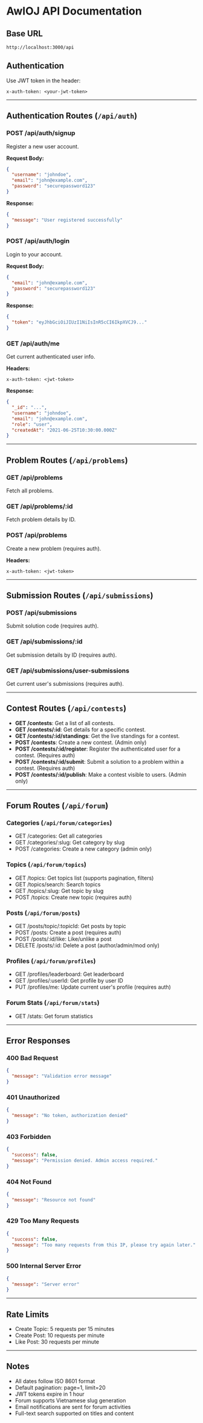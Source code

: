 # AwlOJ API Documentation

## Base URL

```
http://localhost:3000/api
```

## Authentication

Use JWT token in the header:

```
x-auth-token: <your-jwt-token>
```

---

## Authentication Routes (`/api/auth`)

### POST /api/auth/signup

Register a new user account.

**Request Body:**

```json
{
  "username": "johndoe",
  "email": "john@example.com",
  "password": "securepassword123"
}
```

**Response:**

```json
{
  "message": "User registered successfully"
}
```

### POST /api/auth/login

Login to your account.

**Request Body:**

```json
{
  "email": "john@example.com",
  "password": "securepassword123"
}
```

**Response:**

```json
{
  "token": "eyJhbGciOiJIUzI1NiIsInR5cCI6IkpXVCJ9..."
}
```

### GET /api/auth/me

Get current authenticated user info.

**Headers:**

```
x-auth-token: <jwt-token>
```

**Response:**

```json
{
  "_id": "...",
  "username": "johndoe",
  "email": "john@example.com",
  "role": "user",
  "createdAt": "2021-06-25T10:30:00.000Z"
}
```

---

## Problem Routes (`/api/problems`)

### GET /api/problems

Fetch all problems.

### GET /api/problems/\:id

Fetch problem details by ID.

### POST /api/problems

Create a new problem (requires auth).

**Headers:**

```
x-auth-token: <jwt-token>
```

---

## Submission Routes (`/api/submissions`)

### POST /api/submissions

Submit solution code (requires auth).

### GET /api/submissions/\:id

Get submission details by ID (requires auth).

### GET /api/submissions/user-submissions

Get current user's submissions (requires auth).

---

## Contest Routes (`/api/contests`)

*   **GET /contests**: Get a list of all contests.
*   **GET /contests/:id**: Get details for a specific contest.
*   **GET /contests/:id/standings**: Get the live standings for a contest.
*   **POST /contests**: Create a new contest. (Admin only)
*   **POST /contests/:id/register**: Register the authenticated user for a contest. (Requires auth)
*   **POST /contests/:id/submit**: Submit a solution to a problem within a contest. (Requires auth)
*   **POST /contests/:id/publish**: Make a contest visible to users. (Admin only)

---

## Forum Routes (`/api/forum`)

### Categories (`/api/forum/categories`)

* GET /categories: Get all categories
* GET /categories/\:slug: Get category by slug
* POST /categories: Create a new category (admin only)

### Topics (`/api/forum/topics`)

* GET /topics: Get topics list (supports pagination, filters)
* GET /topics/search: Search topics
* GET /topics/\:slug: Get topic by slug
* POST /topics: Create new topic (requires auth)

### Posts (`/api/forum/posts`)

* GET /posts/topic/\:topicId: Get posts by topic
* POST /posts: Create a post (requires auth)
* POST /posts/\:id/like: Like/unlike a post
* DELETE /posts/\:id: Delete a post (author/admin/mod only)

### Profiles (`/api/forum/profiles`)

* GET /profiles/leaderboard: Get leaderboard
* GET /profiles/\:userId: Get profile by user ID
* PUT /profiles/me: Update current user's profile (requires auth)

### Forum Stats (`/api/forum/stats`)

* GET /stats: Get forum statistics

---

## Error Responses

### 400 Bad Request

```json
{
  "message": "Validation error message"
}
```

### 401 Unauthorized

```json
{
  "message": "No token, authorization denied"
}
```

### 403 Forbidden

```json
{
  "success": false,
  "message": "Permission denied. Admin access required."
}
```

### 404 Not Found

```json
{
  "message": "Resource not found"
}
```

### 429 Too Many Requests

```json
{
  "success": false,
  "message": "Too many requests from this IP, please try again later."
}
```

### 500 Internal Server Error

```json
{
  "message": "Server error"
}
```

---

## Rate Limits

* Create Topic: 5 requests per 15 minutes
* Create Post: 10 requests per minute
* Like Post: 30 requests per minute

---

## Notes

* All dates follow ISO 8601 format
* Default pagination: page=1, limit=20
* JWT tokens expire in 1 hour
* Forum supports Vietnamese slug generation
* Email notifications are sent for forum activities
* Full-text search supported on titles and content
